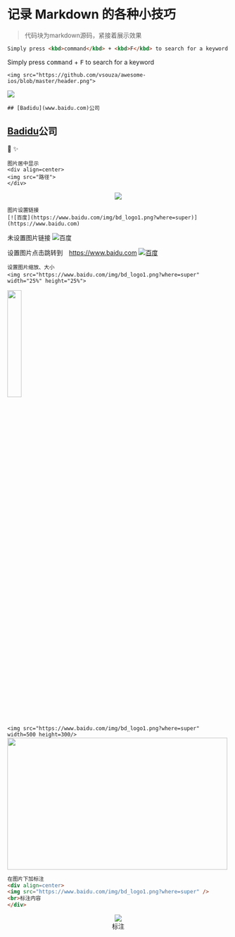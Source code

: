 # 记录 Markdown 的各种小技巧

> 代码块为markdown源码，紧接着展示效果

``` markdown
Simply press <kbd>command</kbd> + <kbd>F</kbd> to search for a keyword
```

Simply press <kbd>command</kbd> + <kbd>F</kbd> to search for a keyword

```
<img src="https://github.com/vsouza/awesome-ios/blob/master/header.png">
````
<img src="https://github.com/vsouza/awesome-ios/blob/master/header.png">

```
## [Badidu](www.baidu.com)公司
```
## [Badidu](www.baidu.com)公司

:musical_keyboard: 
:sparkles:

```
图片居中显示
<div align=center>
<img src="路径">
</div>
```

<div align=center>
<img src="https://timgsa.baidu.com/timg?image&quality=80&size=b9999_10000&sec=1542218634766&di=108fc0dfa72ede7f5746f55e5b60b752&imgtype=0&src=http%3A%2F%2Fx.itunes123.com%2Fuploadfiles%2F1b13c3044431fb712bb712da97f42a2d.jpg">
</div>

```
图片设置链接
[![百度](https://www.baidu.com/img/bd_logo1.png?where=super)](https://www.baidu.com)
```
未设置图片链接
![百度](https://www.baidu.com/img/bd_logo1.png?where=super)

设置图片点击跳转到　https://www.baidu.com
[![百度](https://www.baidu.com/img/bd_logo1.png?where=super)](https://www.baidu.com)

```
设置图片缩放、大小
<img src="https://www.baidu.com/img/bd_logo1.png?where=super"　width="25%" height="25%">
```

<img src="https://www.baidu.com/img/bd_logo1.png?where=super" width="25%" height="25%"/>

```<img src="https://www.baidu.com/img/bd_logo1.png?where=super" width=500 height=300/>```
<img src="https://www.baidu.com/img/bd_logo1.png?where=super" width=500 height=300/>

``` markdown
在图片下加标注
<div align=center>
<img src="https://www.baidu.com/img/bd_logo1.png?where=super" />
<br>标注内容
</div>
```

<div align=center>
<img src="https://timgsa.baidu.com/timg?image&quality=80&size=b9999_10000&sec=1542218634766&di=108fc0dfa72ede7f5746f55e5b60b752&imgtype=0&src=http%3A%2F%2Fx.itunes123.com%2Fuploadfiles%2F1b13c3044431fb712bb712da97f42a2d.jpg"><br>标注
</div>
